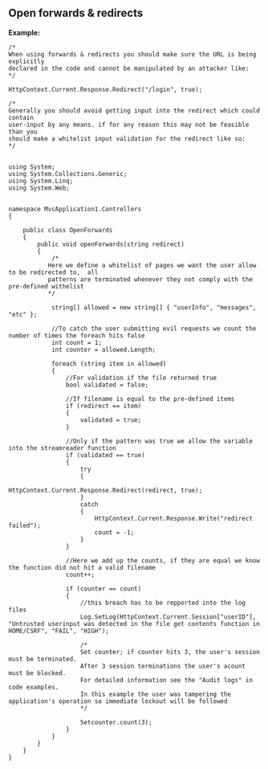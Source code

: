 
Open forwards & redirects
-------

**Example:**
	
	/*
	When using forwards & redirects you should make sure the URL is being explicitly 
	declared in the code and cannot be manipulated by an attacker like:
	*/
	
	HttpContext.Current.Response.Redirect("/login", true);
	
	/*
	Generally you should avoid getting input into the redirect which could contain
	user-input by any means. if for any reason this may not be feasible than you 
	should make a whitelist input validation for the redirect like so:
	*/
	
	     
	using System;
	using System.Collections.Generic;
	using System.Linq;
	using System.Web;


	namespace MvcApplication1.Controllers
	{

		public class OpenForwards
		{
			public void openForwards(string redirect)
			{
				/*
			   Here we define a whitelist of pages we want the user allow to be redirected to,  all 
			   patterns are terminated whenever they not comply with the pre-defined withelist
			   */

				string[] allowed = new string[] { "userInfo", "messages", "etc" };

				//To catch the user submitting evil requests we count the number of times the foreach hits false
				int count = 1;
				int counter = allowed.Length;

				foreach (string item in allowed)
				{
					//For validation if the file returned true
					bool validated = false;

					//If filename is equal to the pre-defined items
					if (redirect == item)
					{
						validated = true;
					}

					//Only if the pattern was true we allow the variable into the streamreader function
					if (validated == true)
					{
						try
						{
							HttpContext.Current.Response.Redirect(redirect, true);
						}
						catch
						{
							HttpContext.Current.Response.Write("redirect failed");
							count = -1;
						}
					}

					//Here we add up the counts, if they are equal we know the function did not hit a valid filename
					count++;

					if (counter == count)
					{
						//this breach has to be repported into the log files
						Log.SetLog(HttpContext.Current.Session["userID"], "Untrusted userinput was detected in the file get contents function in HOME/CSRF", "FAIL", "HIGH");

						/*
						Set counter; if counter hits 3, the user's session must be terminated.
						After 3 session terminations the user's acount must be blocked.
						For detailed information see the "Audit logs" in code examples.
						In this example the user was tampering the application's operation so immediate lockout will be followed
						*/

						Setcounter.count(3);
					}
				}
			}
		}
	}

